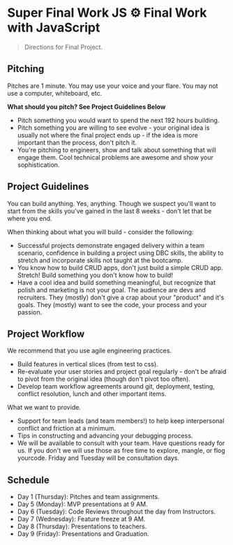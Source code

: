 # Super Final Work JS :gear: Final Work with JavaScript

> Directions for Final Project.

## Pitching

Pitches are 1 minute. You may use your voice and your flare. You may not use a computer, whiteboard, etc.

**What should you pitch? See Project Guidelines Below**

- Pitch something you would want to spend the next 192 hours building.
- Pitch something you are willing to see evolve - your original idea is usually not where the final project ends up - if the idea is more important than the process, don't pitch it.
- You're pitching to engineers, show and talk about something that will engage them. Cool technical problems are awesome and show your sophistication.

## Project Guidelines

You can build anything. Yes, anything. Though we suspect you'll want to start from the skills you've gained in the last 8 weeks - don't let that be where you end.

When thinking about what you will build - consider the following:

- Successful projects demonstrate engaged delivery within a team scenario, confidence in building a project using DBC skills, the ability to stretch and incorporate skills not taught at the bootcamp.
- You know how to build CRUD apps, don't just build a simple CRUD app. Stretch! Build something you don't know how to build!
- Have a cool idea and build something meaningful, but recognize that polish and marketing is not your goal. The audience are devs and recruiters. They (mostly) don't give a crap about your "product" and it's goals. They (mostly) want to see the code, your process and your passion.

## Project Workflow

We recommend that you use agile engineering practices.

- Build features in vertical slices (from test to css).
- Re-evaluate your user stories and project goal regularly - don't be afraid to pivot from the original idea (though don't pivot too often).
- Develop team workflow agreements around git, deployment, testing, conflict resolution, lunch and other important items.

What we want to provide.

- Support for team leads (and team members!) to help keep interpersonal conflict and friction at a minimum.
- Tips in constructing and advancing your debugging process.
- We will be available to consult with your team. Have questions ready for us. If you don't we will use those as free time to explore, mangle, or flog yourcode. Friday and Tuesday will be consultation days.

## Schedule

- Day 1 (Thursday): Pitches and team assignments.
- Day 5 (Monday): MVP presentations at 9 AM.
- Day 6 (Tuesday): Code Reviews throughout the day from Instructors.
- Day 7 (Wednesday): Feature freeze at 9 AM.
- Day 8 (Thursday): Presentations to teachers.
- Day 9 (Friday): Presentations and Graduation.
